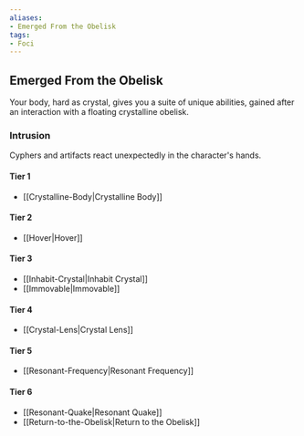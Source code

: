 ```yaml
---
aliases:
- Emerged From the Obelisk
tags:
- Foci
---
```


  
## Emerged From the Obelisk  
Your body, hard as crystal, gives you a suite of unique abilities, gained after an interaction with a floating crystalline obelisk.  
 ### Intrusion  
Cyphers and artifacts react unexpectedly in the character's hands.   
#### Tier 1    
* [[Crystalline-Body|Crystalline Body]]  
#### Tier 2    
* [[Hover|Hover]]  
#### Tier 3    
  - [[Inhabit-Crystal|Inhabit Crystal]]  
  - [[Immovable|Immovable]]  
#### Tier 4    
* [[Crystal-Lens|Crystal Lens]]  
#### Tier 5    
* [[Resonant-Frequency|Resonant Frequency]]  
#### Tier 6    
  - [[Resonant-Quake|Resonant Quake]]  
  - [[Return-to-the-Obelisk|Return to the Obelisk]]